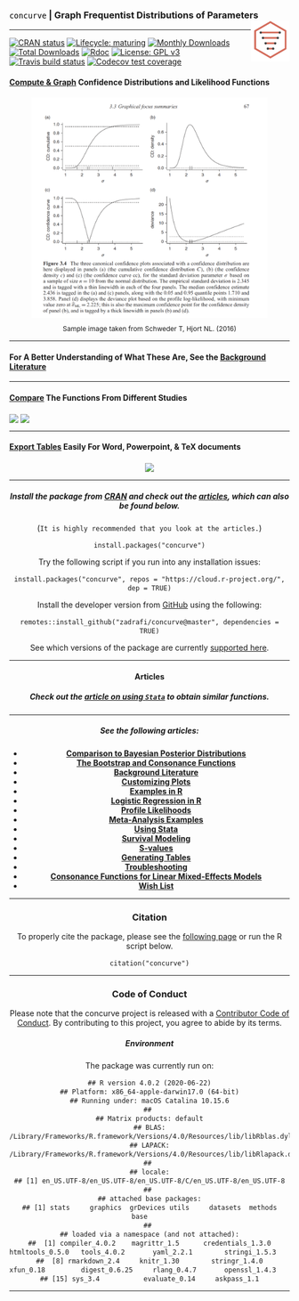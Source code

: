 
### <span style="color:#000; font-weight: 400;">`concurve`</span> \| Graph Frequentist Distributions of Parameters </strong> <img src="man/figures/logo.svg" align="right" width="70"/>

------------------------------------------------------------------------

<!-- badges: start -->

[![CRAN
status](https://www.r-pkg.org/badges/version/concurve)](https://CRAN.R-project.org/package=concurve)
[![Lifecycle:
maturing](https://img.shields.io/badge/lifecycle-maturing-blue.svg)](https://www.tidyverse.org/lifecycle/#maturing)
[![Monthly
Downloads](https://cranlogs.r-pkg.org/badges/concurve)](https://cran.r-project.org/package=concurve)
[![Total
Downloads](https://cranlogs.r-pkg.org/badges/grand-total/concurve)](https://cran.r-project.org/package=concurve)
[![Rdoc](http://www.rdocumentation.org/badges/version/concurve)](http://www.rdocumentation.org/packages/concurve)
[![License: GPL
v3](https://img.shields.io/badge/License-GPL%20v3-blue.svg)](https://www.gnu.org/licenses/gpl-3.0)
[![Travis build
status](https://travis-ci.com/zadrafi/concurve.svg?branch=master)](https://travis-ci.com/zadrafi/concurve)
[![Codecov test
coverage](https://codecov.io/gh/zadrafi/concurve/branch/master/graph/badge.svg)](https://codecov.io/gh/zadrafi/concurve?branch=master)
<!-- badges: end -->

#### [Compute & Graph](https://data.lesslikely.com/concurve/reference/ggcurve.html) Confidence Distributions and Likelihood Functions

<center>
<figure>
<img src="vignettes/confdistributions.png" align="center" width="550"/>  
<figcaption>
<p style="font-size: 12px">
Sample image taken from Schweder T, Hjort NL. (2016)
</p>
</figcaption>
</figure>
</center>

------------------------------------------------------------------------

#### For A Better Understanding of What These Are, See the [Background Literature](https://data.lesslikely.com/concurve/articles/literature.html)

------------------------------------------------------------------------

#### [Compare](https://data.lesslikely.com/concurve/reference/plot_compare.html) The Functions From Different Studies

<img src = "https://res.cloudinary.com/less-likely/image/upload/v1591475692/Site/functions.png" align="center" width ="350">
<img src = "https://res.cloudinary.com/less-likely/image/upload/v1591475692/Site/lfunctions.png" align="center" width ="350">

------------------------------------------------------------------------

#### [Export Tables](https://data.lesslikely.com/concurve/reference/curve_table.html) Easily For Word, Powerpoint, & TeX documents

<center>

<img src = "https://res.cloudinary.com/less-likely/image/upload/v1574628079/Site/tables.png" align="center" width="500">

------------------------------------------------------------------------

##### Install the package from [CRAN](https://cran.r-project.org/package=concurve) and check out the [articles](https://data.lesslikely.com/concurve/articles/index.html), which can also be found below.

(`It is highly recommended that you look at the articles.`)

    install.packages("concurve")

Try the following script if you run into any installation issues:

    install.packages("concurve", repos = "https://cloud.r-project.org/", dep = TRUE)

Install the developer version from
[GitHub](https://github.com/zadrafi/concurve/) using the following:

    remotes::install_github("zadrafi/concurve@master", dependencies = TRUE)

See which versions of the package are currently [supported
here](articles/supported.html).

------------------------------------------------------------------------

#### Articles

##### Check out the [article on using `Stata`](https://data.lesslikely.com/concurve/articles/stata.html) to obtain similar functions.

------------------------------------------------------------------------

##### See the following articles:

-   **[Comparison to Bayesian Posterior
    Distributions](https://data.lesslikely.com/concurve/articles/bayes.html)**
-   **[The Bootstrap and Consonance
    Functions](https://data.lesslikely.com/concurve/articles/bootstrap.html)**
-   **[Background
    Literature](https://data.lesslikely.com/concurve/articles/literature.html)**
-   **[Customizing
    Plots](https://data.lesslikely.com/concurve/articles/customizing.html)**
-   **[Examples in
    R](https://data.lesslikely.com/concurve/articles/examples.html)**
-   **[Logistic Regression in
    R](https://data.lesslikely.com/concurve/articles/logistic.html)**
-   **[Profile
    Likelihoods](https://data.lesslikely.com/concurve/articles/likelihood.html)**
-   **[Meta-Analysis
    Examples](https://data.lesslikely.com/concurve/articles/meta-analysis.html)**
-   **[Using
    Stata](https://data.lesslikely.com/concurve/articles/stata.html)**
-   **[Survival
    Modeling](https://data.lesslikely.com/concurve/articles/survival.html)**
-   **[S-values](https://data.lesslikely.com/concurve/articles/svalues.html)**
-   **[Generating
    Tables](https://data.lesslikely.com/concurve/articles/tables.html)**
-   **[Troubleshooting](https://data.lesslikely.com/concurve/articles/troubleshooting.html)**
-   **[Consonance Functions for Linear Mixed-Effects
    Models](https://data.lesslikely.com/concurve/articles/variancecomponents.html)**
-   **[Wish
    List](https://data.lesslikely.com/concurve/articles/wishlist.html)**

------------------------------------------------------------------------

### Citation

To properly cite the package, please see the [following
page](file:///Users/zad/Desktop/GitHub/concurve/docs/authors.html) or
run the R script below.

    citation("concurve")

------------------------------------------------------------------------

### Code of Conduct

Please note that the concurve project is released with a [Contributor
Code of
Conduct](https://data.lesslikely.com/concurve//CODE_OF_CONDUCT.html). By
contributing to this project, you agree to abide by its terms.

##### Environment

The package was currently run on:

    ## R version 4.0.2 (2020-06-22)
    ## Platform: x86_64-apple-darwin17.0 (64-bit)
    ## Running under: macOS Catalina 10.15.6
    ## 
    ## Matrix products: default
    ## BLAS:   /Library/Frameworks/R.framework/Versions/4.0/Resources/lib/libRblas.dylib
    ## LAPACK: /Library/Frameworks/R.framework/Versions/4.0/Resources/lib/libRlapack.dylib
    ## 
    ## locale:
    ## [1] en_US.UTF-8/en_US.UTF-8/en_US.UTF-8/C/en_US.UTF-8/en_US.UTF-8
    ## 
    ## attached base packages:
    ## [1] stats     graphics  grDevices utils     datasets  methods   base     
    ## 
    ## loaded via a namespace (and not attached):
    ##  [1] compiler_4.0.2    magrittr_1.5      credentials_1.3.0 htmltools_0.5.0   tools_4.0.2       yaml_2.2.1        stringi_1.5.3    
    ##  [8] rmarkdown_2.4     knitr_1.30        stringr_1.4.0     xfun_0.18         digest_0.6.25     rlang_0.4.7       openssl_1.4.3    
    ## [15] sys_3.4           evaluate_0.14     askpass_1.1

------------------------------------------------------------------------
